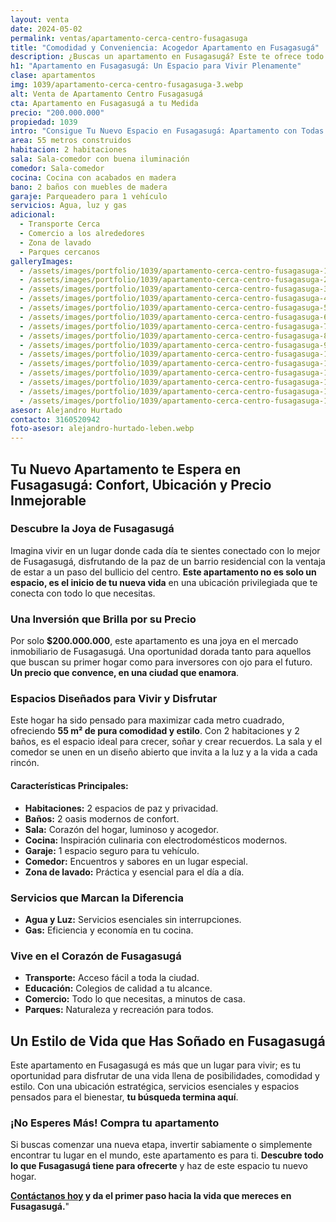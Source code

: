 ```yaml
---
layout: venta
date: 2024-05-02
permalink: ventas/apartamento-cerca-centro-fusagasuga
title: "Comodidad y Conveniencia: Acogedor Apartamento en Fusagasugá"
description: ¿Buscas un apartamento en Fusagasugá? Este te ofrece todo lo que necesitas. ¡No pierdas la oportunidad de vivir en el lugar perfecto para ti!
h1: "Apartamento en Fusagasugá: Un Espacio para Vivir Plenamente"
clase: apartamentos
img: 1039/apartamento-cerca-centro-fusagasuga-3.webp
alt: Venta de Apartamento Centro Fusagasugá
cta: Apartamento en Fusagasugá a tu Medida
precio: "200.000.000"
propiedad: 1039
intro: "Consigue Tu Nuevo Espacio en Fusagasugá: Apartamento con Todas las Comodidades"
area: 55 metros construidos
habitacion: 2 habitaciones
sala: Sala-comedor con buena iluminación
comedor: Sala-comedor 
cocina: Cocina con acabados en madera
bano: 2 baños con muebles de madera
garaje: Parqueadero para 1 vehículo
servicios: Agua, luz y gas 
adicional:
  - Transporte Cerca
  - Comercio a los alrededores
  - Zona de lavado
  - Parques cercanos
galleryImages:
  - /assets/images/portfolio/1039/apartamento-cerca-centro-fusagasuga-1.webp
  - /assets/images/portfolio/1039/apartamento-cerca-centro-fusagasuga-2.webp
  - /assets/images/portfolio/1039/apartamento-cerca-centro-fusagasuga-3.webp
  - /assets/images/portfolio/1039/apartamento-cerca-centro-fusagasuga-4.webp
  - /assets/images/portfolio/1039/apartamento-cerca-centro-fusagasuga-5.webp
  - /assets/images/portfolio/1039/apartamento-cerca-centro-fusagasuga-6.webp
  - /assets/images/portfolio/1039/apartamento-cerca-centro-fusagasuga-7.webp
  - /assets/images/portfolio/1039/apartamento-cerca-centro-fusagasuga-8.webp
  - /assets/images/portfolio/1039/apartamento-cerca-centro-fusagasuga-9.webp
  - /assets/images/portfolio/1039/apartamento-cerca-centro-fusagasuga-10.webp
  - /assets/images/portfolio/1039/apartamento-cerca-centro-fusagasuga-11.webp
  - /assets/images/portfolio/1039/apartamento-cerca-centro-fusagasuga-12.webp
  - /assets/images/portfolio/1039/apartamento-cerca-centro-fusagasuga-13.webp
  - /assets/images/portfolio/1039/apartamento-cerca-centro-fusagasuga-14.webp
  - /assets/images/portfolio/1039/apartamento-cerca-centro-fusagasuga-15.webp
asesor: Alejandro Hurtado
contacto: 3160520942
foto-asesor: alejandro-hurtado-leben.webp
---
```

## Tu Nuevo Apartamento te Espera en Fusagasugá: Confort, Ubicación y Precio Inmejorable

### Descubre la Joya de Fusagasugá

Imagina vivir en un lugar donde cada día te sientes conectado con lo mejor de Fusagasugá, disfrutando de la paz de un barrio residencial con la ventaja de estar a un paso del bullicio del centro. **Este apartamento no es solo un espacio, es el inicio de tu nueva vida** en una ubicación privilegiada que te conecta con todo lo que necesitas.

### Una Inversión que Brilla por su Precio

Por solo **$200.000.000**, este apartamento es una joya en el mercado inmobiliario de Fusagasugá. Una oportunidad dorada tanto para aquellos que buscan su primer hogar como para inversores con ojo para el futuro. **Un precio que convence, en una ciudad que enamora**.

### Espacios Diseñados para Vivir y Disfrutar

Este hogar ha sido pensado para maximizar cada metro cuadrado, ofreciendo **55 m² de pura comodidad y estilo**. Con 2 habitaciones y 2 baños, es el espacio ideal para crecer, soñar y crear recuerdos. La sala y el comedor se unen en un diseño abierto que invita a la luz y a la vida a cada rincón.

#### Características Principales:

- **Habitaciones:** 2 espacios de paz y privacidad.
- **Baños:** 2 oasis modernos de confort.
- **Sala:** Corazón del hogar, luminoso y acogedor.
- **Cocina:** Inspiración culinaria con electrodomésticos modernos.
- **Garaje:** 1 espacio seguro para tu vehículo.
- **Comedor:** Encuentros y sabores en un lugar especial.
- **Zona de lavado:** Práctica y esencial para el día a día.

### Servicios que Marcan la Diferencia

- **Agua y Luz:** Servicios esenciales sin interrupciones.
- **Gas:** Eficiencia y economía en tu cocina.

### Vive en el Corazón de Fusagasugá

- **Transporte:** Acceso fácil a toda la ciudad.
- **Educación:** Colegios de calidad a tu alcance.
- **Comercio:** Todo lo que necesitas, a minutos de casa.
- **Parques:** Naturaleza y recreación para todos.

## Un Estilo de Vida que Has Soñado en Fusagasugá

Este apartamento en Fusagasugá es más que un lugar para vivir; es tu oportunidad para disfrutar de una vida llena de posibilidades, comodidad y estilo. Con una ubicación estratégica, servicios esenciales y espacios pensados para el bienestar, **tu búsqueda termina aquí**.

### ¡No Esperes Más! Compra tu apartamento

Si buscas comenzar una nueva etapa, invertir sabiamente o simplemente encontrar tu lugar en el mundo, este apartamento es para ti. **Descubre todo lo que Fusagasugá tiene para ofrecerte** y haz de este espacio tu nuevo hogar.

**[Contáctanos hoy](#asesor) y da el primer paso hacia la vida que mereces en Fusagasugá.**"

